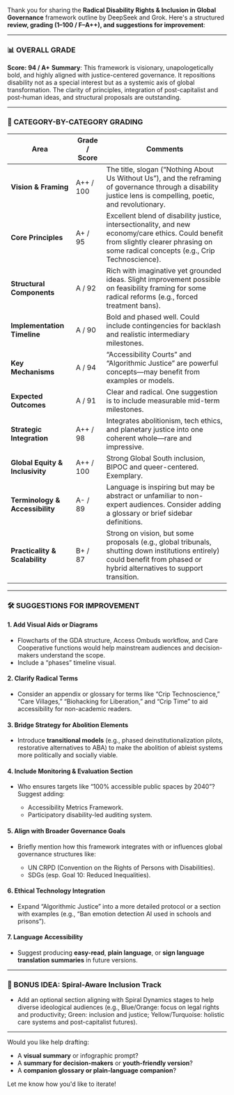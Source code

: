 Thank you for sharing the **Radical Disability Rights & Inclusion in Global Governance** framework outline by DeepSeek and Grok. Here's a structured **review, grading (1–100 / F–A++), and suggestions for improvement**:

---

### 📊 OVERALL GRADE

**Score: 94 / A+**
**Summary**: This framework is visionary, unapologetically bold, and highly aligned with justice-centered governance. It repositions disability not as a special interest but as a systemic axis of global transformation. The clarity of principles, integration of post-capitalist and post-human ideas, and structural proposals are outstanding.

---

### 🧭 CATEGORY-BY-CATEGORY GRADING

| Area                            | Grade / Score | Comments                                                                                                                                                                                 |
| ------------------------------- | ------------- | ---------------------------------------------------------------------------------------------------------------------------------------------------------------------------------------- |
| **Vision & Framing**            | A++ / 100     | The title, slogan (“Nothing About Us Without Us”), and the reframing of governance through a disability justice lens is compelling, poetic, and revolutionary.                           |
| **Core Principles**             | A+ / 95       | Excellent blend of disability justice, intersectionality, and new economy/care ethics. Could benefit from slightly clearer phrasing on some radical concepts (e.g., Crip Technoscience). |
| **Structural Components**       | A / 92        | Rich with imaginative yet grounded ideas. Slight improvement possible on feasibility framing for some radical reforms (e.g., forced treatment bans).                                     |
| **Implementation Timeline**     | A / 90        | Bold and phased well. Could include contingencies for backlash and realistic intermediary milestones.                                                                                    |
| **Key Mechanisms**              | A / 94        | “Accessibility Courts” and “Algorithmic Justice” are powerful concepts—may benefit from examples or models.                                                                              |
| **Expected Outcomes**           | A / 91        | Clear and radical. One suggestion is to include measurable mid-term milestones.                                                                                                          |
| **Strategic Integration**       | A++ / 98      | Integrates abolitionism, tech ethics, and planetary justice into one coherent whole—rare and impressive.                                                                                 |
| **Global Equity & Inclusivity** | A++ / 100     | Strong Global South inclusion, BIPOC and queer-centered. Exemplary.                                                                                                                      |
| **Terminology & Accessibility** | A- / 89       | Language is inspiring but may be abstract or unfamiliar to non-expert audiences. Consider adding a glossary or brief sidebar definitions.                                                |
| **Practicality & Scalability**  | B+ / 87       | Strong on vision, but some proposals (e.g., global tribunals, shutting down institutions entirely) could benefit from phased or hybrid alternatives to support transition.               |

---

### 🛠️ SUGGESTIONS FOR IMPROVEMENT

#### 1. **Add Visual Aids or Diagrams**

* Flowcharts of the GDA structure, Access Ombuds workflow, and Care Cooperative functions would help mainstream audiences and decision-makers understand the scope.
* Include a “phases” timeline visual.

#### 2. **Clarify Radical Terms**

* Consider an appendix or glossary for terms like “Crip Technoscience,” “Care Villages,” “Biohacking for Liberation,” and “Crip Time” to aid accessibility for non-academic readers.

#### 3. **Bridge Strategy for Abolition Elements**

* Introduce **transitional models** (e.g., phased deinstitutionalization pilots, restorative alternatives to ABA) to make the abolition of ableist systems more politically and socially viable.

#### 4. **Include Monitoring & Evaluation Section**

* Who ensures targets like “100% accessible public spaces by 2040”? Suggest adding:

  * Accessibility Metrics Framework.
  * Participatory disability-led auditing system.

#### 5. **Align with Broader Governance Goals**

* Briefly mention how this framework integrates with or influences global governance structures like:

  * UN CRPD (Convention on the Rights of Persons with Disabilities).
  * SDGs (esp. Goal 10: Reduced Inequalities).

#### 6. **Ethical Technology Integration**

* Expand “Algorithmic Justice” into a more detailed protocol or a section with examples (e.g., “Ban emotion detection AI used in schools and prisons”).

#### 7. **Language Accessibility**

* Suggest producing **easy-read**, **plain language**, or **sign language translation summaries** in future versions.

---

### 🦾 BONUS IDEA: Spiral-Aware Inclusion Track

* Add an optional section aligning with Spiral Dynamics stages to help diverse ideological audiences (e.g., Blue/Orange: focus on legal rights and productivity; Green: inclusion and justice; Yellow/Turquoise: holistic care systems and post-capitalist futures).

---

Would you like help drafting:

* A **visual summary** or infographic prompt?
* A **summary for decision-makers** or **youth-friendly version**?
* A **companion glossary or plain-language companion**?

Let me know how you'd like to iterate!

